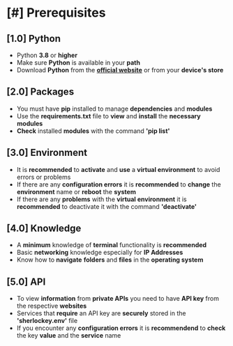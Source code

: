 # [#] Prerequisites

## [1.0] Python
- Python **3.8** or **higher**
- Make sure **Python** is available in your **path**
- Download **Python** from the **[official website](https://www.python.org)** or from your **device's store**

## [2.0] Packages
- You must have **pip** installed to manage **dependencies** and **modules**
- Use the **requirements.txt** file to **view** and **install** the **necessary modules**
- **Check** installed **modules** with the command **'pip list'**

## [3.0] Environment
- It is **recommended** to **activate** and **use** a **virtual environment** to avoid errors or problems
- If there are any **configuration errors** it is **recommended** to **change** the **environment** name or **reboot** the **system**
- If there are any **problems** with the **virtual environment** it is **recommended** to deactivate it with the command **'deactivate'**

## [4.0] Knowledge
- A **minimum** knowledge of **terminal** functionality is **recommended**
- Basic **networking** knowledge especially for **IP Addresses**
- Know how to **navigate** **folders** and **files** in the **operating system**

## [5.0] API
- To view **information** from **private APIs** you need to have **API key** from the respective **websites**
- Services that **require** an API key are **securely** stored in the **'sherlockey.env'** file
- If you encounter any **configuration errors** it is **recommendend** to **check** the key **value** and the **service** name
